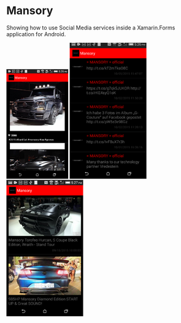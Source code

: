 # Mansory
Showing how to use Social Media services inside a Xamarin.Forms application for Android.

<img width="32%" src="https://github.com/HoussemDellai/Mansory/blob/master/Screenshots/Screenshot_2015-10-05-17-26-44.png"/>
<img width="32%" style="width:200px;" src="https://github.com/HoussemDellai/Mansory/blob/master/Screenshots/Screenshot_2015-10-05-17-26-49.png"/>
<img width="32%" style="width:200px;" src="https://github.com/HoussemDellai/Mansory/blob/master/Screenshots/Screenshot_2015-10-05-17-27-03.png"/>
